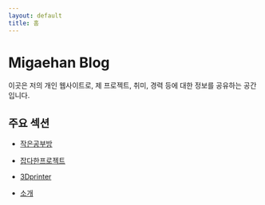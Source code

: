 ```yaml
---
layout: default
title: 홈
---
```


# Migaehan Blog

이곳은 저의 개인 웹사이트로, 제 프로젝트, 취미, 경력 등에 대한 정보를 공유하는 공간입니다.

## 주요 섹션

- [작은공부방](./%EC%9E%91%EC%9D%80%20%EA%B3%B5%EB%B6%80%EB%B0%A9%200e656cdfbf774ff78726a421c4a23fc2/%EC%9E%91%EC%9D%80%EA%B3%B5%EB%B6%80%EB%B0%A9%ED%99%88.md)

- [잡다한프로젝트](./%EC%9E%A1%EB%8B%A4%ED%95%9C%ED%94%84%EB%A1%9C%EC%A0%9D%ED%8A%B8%204ccf09af04ac4ada9c591fd2a49c8a7f/%EC%9E%A1%EB%8B%A4%ED%95%9C%ED%94%84%EB%A1%9C%EC%A0%9D%ED%8A%B8%ED%99%88.md)

- [3Dprinter](./3Dprinter%20b7b7c56f5ec445239873fb410e9b707d/3Dprinter%ED%99%88.md)

- [소개](./about.md)


